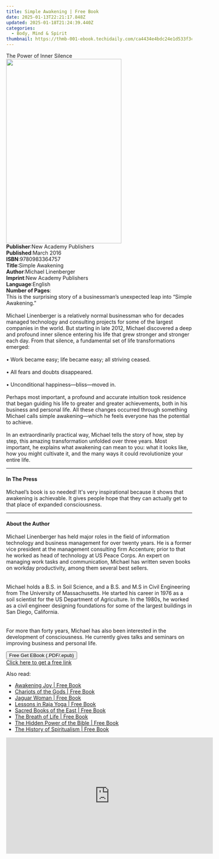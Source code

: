 ```yaml
---
title: Simple Awakening | Free Book
date: 2025-01-13T22:21:17.848Z
updated: 2025-01-18T21:24:39.440Z
categories:
  - Body, Mind & Spirit
thumbnail: https://thmb-001-ebook.techidaily.com/ca4434e4bdc24e1d533f3c8b324367d80566a758fdf5fb075d21bc940e571d13.jpg
---
```

<main id="book-container">
  <div class="flex flex-col">
    <div class="book-brief flex-1 py-6 px-4 sm:p-6 md:py-10 md:px-8">
      <!-- brief-->
      <div class="book-brief-main">The Power of Inner Silence</div>
    </div>
    <div
      class="book-meta-info flex-1 grid gap-4 col-start-1 col-end-3 row-start-1 sm:mb-6 sm:grid-cols-4 lg:gap-6 lg:col-start-2 lg:row-end-6 lg:row-span-6 lg:mb-0"
    >
      <div
        class="book-meta-info-left place-content-center mt-4 p-4 text-sm leading-6 col-start-2 col-span-2 dark:text-slate-400"
      >
        <img
          class="w-full h-500 object-cover rounded-lg sm:h-255 sm:col-span-2 lg:col-span-full"
          src="https://img-001-ebook.techidaily.com/9f778b7243c3c8c829e6621dfba4ec8be11a8e6e96fa2458ccd64517248beb9a.jpg"
          alt=""
          width="312"
          height="500"
        />
      </div>
      <div
        class="book-meta-info-right mt-2 col-start-1 row-start-2 col-span-3 self-center"
      >
        <!-- meta data  -->
        <div class="flex flex-col px-4 md:px-8">
          <div class="flex-1">
            <strong>Publisher</strong>:<span class="px-2"
              >New Academy Publishers</span
            >
          </div>
          <div class="flex-1">
            <strong>Published</strong>:<span class="px-2">March 2016</span>
          </div>
          <div class="flex-1">
            <strong>ISBN</strong>:<span class="px-2">9780983364757</span>
          </div>
          <div class="flex-1">
            <strong>Title</strong>:<span class="px-2">Simple Awakening</span>
          </div>
          <div class="flex-1">
            <strong>Author</strong>:<span class="px-2"
              >Michael Linenberger</span
            >
          </div>
          <div class="flex-1">
            <strong>Imprint</strong>:<span class="px-2"
              >New Academy Publishers</span
            >
          </div>
          <div class="flex-1">
            <strong>Language</strong>:<span class="px-2">English</span>
          </div>
          <div class="flex-1">
            <strong>Number of Pages</strong>:<span class="px-2"></span>
          </div>
        </div>
      </div>
    </div>
    <div class="book-description flex-1 py-6 px-4 sm:p-6 md:py-10 md:px-8">
      <div class="book-description-main">
        <div accordion-content="" id="description">
          This is the surprising story of a businessman’s unexpected leap into
          “Simple Awakening.”<br /><br />Michael Linenberger is a relatively
          normal businessman who for decades managed technology and consulting
          projects for some of the largest companies in the world. But starting
          in late 2012, Michael discovered a deep and profound inner silence
          entering his life that grew stronger and stronger each day. From that
          silence, a fundamental set of life transformations emerged:
          <br /><br />• Work became easy; life became easy; all striving ceased.
          <br /><br />• All fears and doubts disappeared. <br /><br />•
          Unconditional happiness—bliss—moved in. <br /><br />Perhaps most
          important, a profound and accurate intuition took residence that began
          guiding his life to greater and greater achievements, both in his
          business and personal life. All these changes occurred through
          something Michael calls simple awakening—which he feels everyone has
          the potential to achieve.<br /><br />In an extraordinarily practical
          way, Michael tells the story of how, step by step, this amazing
          transformation unfolded over three years. Most important, he explains
          what awakening can mean to you: what it looks like, how you might
          cultivate it, and the many ways it could revolutionize your entire
          life.
        </div>
        <div class="accordion-fader"></div>
      </div>
    </div>
    <div class="book-excerpts flex-1 py-6 px-4 sm:p-6 md:py-10 md:px-8">
      <!-- excerpts-->
      <div class="book-excerpts-main">
        <hr />
        <h4 class="placeholder placeholder-heading">
          <span>In The Press</span>
        </h4>
        <p>
          Michael’s book is so needed! It's very inspirational because it shows
          that awakening is achievable. It gives people hope that they can
          actually get to that place of expanded consciousness.
        </p>
      </div>
    </div>
    <div class="book-about-author flex-1 py-6 px-4 sm:p-6 md:py-10 md:px-8">
      <!-- about author-->
      <div class="book-main-author-main">
        <hr />
        <h4 class="placeholder placeholder-heading">
          <span>About the Author</span>
        </h4>
        <p>
          Michael Linenberger has held major roles in the field of information
          technology and business management for over twenty years. He is a
          former vice president at the management consulting firm Accenture;
          prior to that he worked as head of technology at US Peace Corps. An
          expert on managing work tasks and communication, Michael has written
          seven books on workday productivity, among them several best sellers.
          <br /><br /><br />Michael holds a B.S. in Soil Science, and a B.S. and
          M.S in Civil Engineering from The University of Massachusetts. He
          started his career in 1976 as a soil scientist for the US Department
          of Agriculture. In the 1980s, he worked as a civil engineer designing
          foundations for some of the largest buildings in San Diego,
          California.<br /><br /><br />For more than forty years, Michael has
          also been interested in the development of consciousness. He currently
          gives talks and seminars on improving business and personal life.
        </p>
      </div>
    </div>
    <div class="book-free-get flex-1 py-6 px-4 sm:p-6 md:py-10 md:px-8">
      <button
        id="btn-free-get"
        class="bg-blue-500 hover:bg-blue-700 text-white font-bold py-2 px-4 rounded"
      >
        Free Get EBook (.PDF/.epub)
      </button>
      <div id="countdown-display" class="px-2 text-lg mt-2"></div>
      <a
        id="free-link"
        class="hidden bg-blue-500 hover:bg-blue-700 text-white font-bold py-2 px-4 rounded"
        href="https://www.ebooks.com/en-us/book/2528927/simple-awakening/michael-linenberger/"
        target="_blank"
        >Click here to get a free link</a
      >
    </div>
    <script>
      let countdownTime = 0;
      let countdownInterval = null;
      document
        .getElementById('btn-free-get')
        .addEventListener('click', startCountdown);
      function startCountdown() {
        countdownTime = new Date().getTime() + 60000 * 3;
        countdownInterval = setInterval(updateCountdown, 1000);
        document.getElementById('btn-free-get').disabled = true;
        document
          .getElementById('btn-free-get')
          .classList.add('bg-gray-500', 'cursor-not-allowed');
      }
      function updateCountdown() {
        let currentTime = new Date().getTime();
        let timeLeft = countdownTime - currentTime;
        let secondsLeft = Math.floor(timeLeft / 1000);
        document.getElementById('countdown-display').innerHTML =
          `Remaining time: ${secondsLeft} seconds.`;
        if (secondsLeft <= 0) {
          clearInterval(countdownInterval);
          document.getElementById('btn-free-get').classList.add('hidden');
          document.getElementById('free-link').classList.remove('hidden');
          document.getElementById('countdown-display').innerHTML = '';
        }
      }
    </script>
  </div>
</main>

<ins class="adsbygoogle"
      style="display:block"
      data-ad-client="ca-pub-7571918770474297"
      data-ad-slot="8358498916"
      data-ad-format="auto"
      data-full-width-responsive="true"></ins>
    

<span class="atpl-alsoreadstyle">Also read:</span>
<div><ul>
<li><a href="https://novels-ebooks.techidaily.com/439116-9780553907261-awakening-joy/"><u>Awakening Joy | Free Book</u></a></li>
<li><a href="https://novels-ebooks.techidaily.com/442093-9781101076125-chariots-of-the-gods/"><u>Chariots of the Gods | Free Book</u></a></li>
<li><a href="https://novels-ebooks.techidaily.com/441581-9781101077016-jaguar-woman/"><u>Jaguar Woman | Free Book</u></a></li>
<li><a href="https://novels-ebooks.techidaily.com/435895-9781775568537-lessons-in-raja-yoga/"><u>Lessons in Raja Yoga | Free Book</u></a></li>
<li><a href="https://novels-ebooks.techidaily.com/441212-9781775569329-sacred-books-of-the-east/"><u>Sacred Books of the East | Free Book</u></a></li>
<li><a href="https://novels-ebooks.techidaily.com/441231-9781775568629-the-breath-of-life/"><u>The Breath of Life | Free Book</u></a></li>
<li><a href="https://novels-ebooks.techidaily.com/441832-9781101099247-the-hidden-power-of-the-bible/"><u>The Hidden Power of the Bible | Free Book</u></a></li>
<li><a href="https://novels-ebooks.techidaily.com/444290-9781442945562-the-history-of-spiritualism/"><u>The History of Spiritualism | Free Book</u></a></li>
</ul></div>

<!-- affiliate ads begin -->
<iframe width="560" height="315" src="https://www.youtube.com/embed/PKZUYice-ws?si=L8iMa9T3h7TMSWdQ" title="YouTube video player" frameborder="0" allow="accelerometer; autoplay; clipboard-write; encrypted-media; gyroscope; picture-in-picture; web-share" referrerpolicy="strict-origin-when-cross-origin" allowfullscreen></iframe>
<!-- affiliate ads end -->

